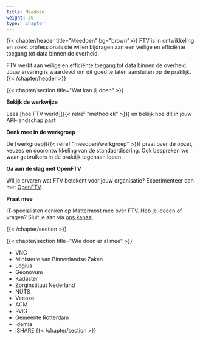 ```yaml
---
Title: Meedoen
weight: 30
type: 'chapter'
---
```


{{< chapter/header title="Meedoen" bg="brown">}}
FTV is in ontwikkeling en zoekt professionals die willen bijdragen aan een veilige en efficiënte toegang tot data binnen de overheid.

FTV werkt aan veilige en efficiënte toegang tot data binnen de overheid. Jouw ervaring is waardevol om dit goed te laten aansluiten op de praktijk.
{{< /chapter/header >}}

{{< chapter/section title="Wat kan jij doen" >}}

**Bekijk de werkwijze**

Lees [hoe FTV werkt]({{< relref "methodiek" >}}) en bekijk hoe dit in jouw API-landschap past

**Denk mee in de werkgroep**

De [werkgroep]({{< relref "meedoen/werkgroep" >}}) praat over de opzet, keuzes en doorontwikkeling van de standaardisering. Ook bespreken we waar gebruikers in de praktijk tegenaan lopen.

**Ga aan de slag met OpenFTV**

Wil je ervaren wat FTV betekent voor jouw organisatie? Experimenteer dan met [OpenFTV](/ftv/toepassen/openftv).

**Praat mee**

IT-specialisten denken op Mattermost mee over FTV. Heb je ideeën of vragen? Sluit je aan via [ons kanaal](https://digilab.overheid.nl/chat/digilab/channels/federatieve-toegangsverlening).

{{< /chapter/section >}}

{{< chapter/section title="Wie doen er al mee" >}}
- VNG
- Ministerie van Binnenlandse Zaken
- Logius
- Geonovum
- Kadaster
- Zorginstituut Nederland
- NUTS
- Vecozo
- ACM
- RvIG
- Gemeente Rotterdam
- Idemia
- iSHARE
{{< /chapter/section >}}